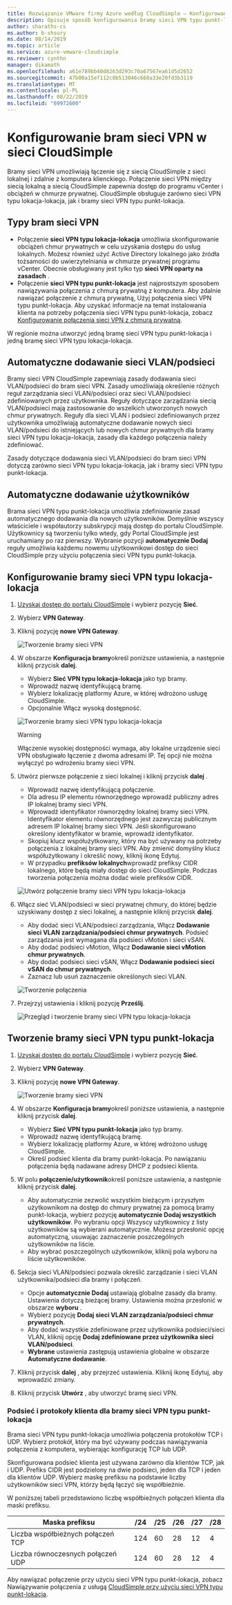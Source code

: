 ```yaml
---
title: Rozwiązanie VMware firmy Azure według CloudSimple — Konfigurowanie bramy sieci VPN
description: Opisuje sposób konfigurowania bramy sieci VPN typu punkt-lokacja i bramy sieci VPN typu lokacja-lokacja oraz tworzenia połączeń między siecią lokalną i chmurą prywatną CloudSimple
author: sharaths-cs
ms.author: b-shsury
ms.date: 08/14/2019
ms.topic: article
ms.service: azure-vmware-cloudsimple
ms.reviewer: cynthn
manager: dikamath
ms.openlocfilehash: a61e789bb40d8263d293c70a67567ea61d5d2652
ms.sourcegitcommit: 47b00a15ef112c8b513046c668a33e20fd3b3119
ms.translationtype: MT
ms.contentlocale: pl-PL
ms.lasthandoff: 08/22/2019
ms.locfileid: "69972600"
---
```

# <a name="set-up-vpn-gateways-on-cloudsimple-network"></a>Konfigurowanie bram sieci VPN w sieci CloudSimple

Bramy sieci VPN umożliwiają łączenie się z siecią CloudSimple z sieci lokalnej i zdalnie z komputera klienckiego. Połączenie sieci VPN między siecią lokalną a siecią CloudSimple zapewnia dostęp do programu vCenter i obciążeń w chmurze prywatnej. CloudSimple obsługuje zarówno sieci VPN typu lokacja-lokacja, jak i bramy sieci VPN typu punkt-lokacja.

## <a name="vpn-gateway-types"></a>Typy bram sieci VPN

* Połączenie **sieci VPN typu lokacja-lokacja** umożliwia skonfigurowanie obciążeń chmur prywatnych w celu uzyskania dostępu do usług lokalnych. Możesz również użyć Active Directory lokalnego jako źródła tożsamości do uwierzytelniania w chmurze prywatnej programu vCenter.  Obecnie obsługiwany jest tylko typ **sieci VPN oparty na zasadach** .
* Połączenie **sieci VPN typu punkt-lokacja** jest najprostszym sposobem nawiązywania połączenia z chmurą prywatną z komputera. Aby zdalnie nawiązać połączenie z chmurą prywatną, Użyj połączenia sieci VPN typu punkt-lokacja. Aby uzyskać informacje na temat instalowania klienta na potrzeby połączenia sieci VPN typu punkt-lokacja, zobacz [Konfigurowanie połączenia sieci VPN z chmurą prywatną](set-up-vpn.md).

W regionie można utworzyć jedną bramę sieci VPN typu punkt-lokacja i jedną bramę sieci VPN typu lokacja-lokacja.

## <a name="automatic-addition-of-vlansubnets"></a>Automatyczne dodawanie sieci VLAN/podsieci

Bramy sieci VPN CloudSimple zapewniają zasady dodawania sieci VLAN/podsieci do bram sieci VPN.  Zasady umożliwiają określenie różnych reguł zarządzania sieci VLAN/podsieci oraz sieci VLAN/podsieci zdefiniowanych przez użytkownika.  Reguły dotyczące zarządzania siecią VLAN/podsieci mają zastosowanie do wszelkich utworzonych nowych chmur prywatnych.  Reguły dla sieci VLAN i podsieci zdefiniowanych przez użytkownika umożliwiają automatyczne dodawanie nowych sieci VLAN/podsieci do istniejących lub nowych chmur prywatnych dla bramy sieci VPN typu lokacja-lokacja, zasady dla każdego połączenia należy zdefiniować.

Zasady dotyczące dodawania sieci VLAN/podsieci do bram sieci VPN dotyczą zarówno sieci VPN typu lokacja-lokacja, jak i bramy sieci VPN typu punkt-lokacja.

## <a name="automatic-addition-of-users"></a>Automatyczne dodawanie użytkowników

Brama sieci VPN typu punkt-lokacja umożliwia zdefiniowanie zasad automatycznego dodawania dla nowych użytkowników. Domyślnie wszyscy właściciele i współautorzy subskrypcji mają dostęp do portalu CloudSimple.  Użytkownicy są tworzeniu tylko wtedy, gdy Portal CloudSimple jest uruchamiany po raz pierwszy.  Wybranie pozycji **automatycznie Dodaj** reguły umożliwia każdemu nowemu użytkownikowi dostęp do sieci CloudSimple przy użyciu połączenia sieci VPN typu punkt-lokacja.

## <a name="set-up-a-site-to-site-vpn-gateway"></a>Konfigurowanie bramy sieci VPN typu lokacja-lokacja

1. [Uzyskaj dostęp do portalu CloudSimple](access-cloudsimple-portal.md) i wybierz pozycję **Sieć**.
2. Wybierz **VPN Gateway**.
3. Kliknij pozycję **nowe VPN Gateway**.

    ![Tworzenie bramy sieci VPN](media/create-vpn-gateway.png)

4. W obszarze **Konfiguracja bramy**określ poniższe ustawienia, a następnie kliknij przycisk **dalej**.

    * Wybierz **Sieć VPN typu lokacja-lokacja** jako typ bramy.
    * Wprowadź nazwę identyfikującą bramę.
    * Wybierz lokalizację platformy Azure, w której wdrożono usługę CloudSimple.
    * Opcjonalnie Włącz wysoką dostępność.

    ![Tworzenie bramy sieci VPN typu lokacja-lokacja](media/create-vpn-gateway-s2s.png)

    > [!WARNING]
    > Włączenie wysokiej dostępności wymaga, aby lokalne urządzenie sieci VPN obsługiwało łączenie z dwoma adresami IP. Tej opcji nie można wyłączyć po wdrożeniu bramy sieci VPN.

5. Utwórz pierwsze połączenie z sieci lokalnej i kliknij przycisk **dalej** .

    * Wprowadź nazwę identyfikującą połączenie.
    * Dla adresu IP elementu równorzędnego wprowadź publiczny adres IP lokalnej bramy sieci VPN.
    * Wprowadź identyfikator równorzędny lokalnej bramy sieci VPN.  Identyfikator elementu równorzędnego jest zazwyczaj publicznym adresem IP lokalnej bramy sieci VPN.  Jeśli skonfigurowano określony identyfikator w bramie, wprowadź identyfikator.
    * Skopiuj klucz współużytkowany, który ma być używany na potrzeby połączenia z lokalnej bramy sieci VPN.  Aby zmienić domyślny klucz współużytkowany i określić nowy, kliknij ikonę Edytuj.
    * W przypadku **prefiksów lokalnych**wprowadź prefiksy CIDR lokalnego, które będą miały dostęp do sieci CloudSimple.  Podczas tworzenia połączenia można dodać wiele prefiksów CIDR.

    ![Utwórz połączenie bramy sieci VPN typu lokacja-lokacja](media/create-vpn-gateway-s2s-connection.png)

6. Włącz sieć VLAN/podsieci w sieci prywatnej chmury, do której będzie uzyskiwany dostęp z sieci lokalnej, a następnie kliknij przycisk **dalej**.

    * Aby dodać sieci VLAN/podsieci zarządzania, Włącz **Dodawanie sieci VLAN zarządzania/podsieci chmur prywatnych**.  Podsieć zarządzania jest wymagana dla podsieci vMotion i sieci vSAN.
    * Aby dodać podsieci vMotion, Włącz **Dodawanie sieci vMotion chmur prywatnych**.
    * Aby dodać podsieci sieci vSAN, Włącz **Dodawanie podsieci sieci vSAN do chmur prywatnych**.
    * Zaznacz lub usuń zaznaczenie określonych sieci VLAN.

    ![Tworzenie połączenia](media/create-vpn-gateway-s2s-connection-vlans.png)

7. Przejrzyj ustawienia i kliknij pozycję **Prześlij**.

    ![Przegląd i tworzenie bramy sieci VPN typu lokacja-lokacja](media/create-vpn-gateway-s2s-review.png)

## <a name="create-point-to-site-vpn-gateway"></a>Tworzenie bramy sieci VPN typu punkt-lokacja

1. [Uzyskaj dostęp do portalu CloudSimple](access-cloudsimple-portal.md) i wybierz pozycję **Sieć**.
2. Wybierz **VPN Gateway**.
3. Kliknij pozycję **nowe VPN Gateway**.

    ![Tworzenie bramy sieci VPN](media/create-vpn-gateway.png)

4. W obszarze **Konfiguracja bramy**określ poniższe ustawienia, a następnie kliknij przycisk **dalej**.

    * Wybierz **Sieć VPN typu punkt-lokacja** jako typ bramy.
    * Wprowadź nazwę identyfikującą bramę.
    * Wybierz lokalizację platformy Azure, w której wdrożono usługę CloudSimple.
    * Określ podsieć klienta dla bramy punkt-lokacja.  Po nawiązaniu połączenia będą nadawane adresy DHCP z podsieci klienta.

5. W polu **połączenie/użytkownik**określ poniższe ustawienia, a następnie kliknij przycisk **dalej**.

    * Aby automatycznie zezwolić wszystkim bieżącym i przyszłym użytkownikom na dostęp do chmury prywatnej za pomocą bramy punkt-lokacja, wybierz pozycję **automatycznie Dodaj wszystkich użytkowników**. Po wybraniu opcji Wszyscy użytkownicy z listy użytkowników są wybierani automatycznie. Możesz przesłonić opcję automatyczną, usuwając zaznaczenie poszczególnych użytkowników na liście.
    * Aby wybrać poszczególnych użytkowników, kliknij pola wyboru na liście użytkowników.

6. Sekcja sieci VLAN/podsieci pozwala określić zarządzanie i sieci VLAN użytkownika/podsieci dla bramy i połączeń.

    * Opcje **automatycznie Dodaj** ustawiają globalne zasady dla bramy. Ustawienia dotyczą bieżącej bramy. Ustawienia można przesłonić w obszarze **wyboru** .
    * Wybierz pozycję **Dodaj sieci VLAN zarządzania/podsieci chmur prywatnych**. 
    * Aby dodać wszystkie zdefiniowane przez użytkownika podsieci/sieci VLAN, kliknij opcję **Dodaj zdefiniowane przez użytkownika sieci VLAN/podsieci**.
    * **Wybrane** ustawienia zastępują ustawienia globalne w obszarze **Automatyczne dodawanie**.

7. Kliknij przycisk **dalej** , aby przejrzeć ustawienia. Kliknij ikonę Edytuj, aby wprowadzić zmiany.
8. Kliknij przycisk **Utwórz** , aby utworzyć bramę sieci VPN.

### <a name="client-subnet-and-protocols-for-point-to-site-vpn-gateway"></a>Podsieć i protokoły klienta dla bramy sieci VPN typu punkt-lokacja

Brama sieci VPN typu punkt-lokacja umożliwia połączenia protokołów TCP i UDP.  Wybierz protokół, który ma być używany podczas nawiązywania połączenia z komputera, wybierając konfigurację TCP lub UDP.

Skonfigurowana podsieć klienta jest używana zarówno dla klientów TCP, jak i UDP.  Prefiks CIDR jest podzielony na dwie podsieci, jeden dla TCP i jeden dla klientów UDP. Wybierz maskę prefiksu na podstawie liczby użytkowników sieci VPN, którzy będą łączyć się współbieżnie.  

W poniższej tabeli przedstawiono liczbę współbieżnych połączeń klienta dla maski prefiksu.

| Maska prefiksu | /24 | /25 | /26 | /27 | /28 |
|-------------|-----|-----|-----|-----|-----|
| Liczba współbieżnych połączeń TCP | 124 | 60 | 28 | 12 | 4 |
| Liczba równoczesnych połączeń UDP | 124 | 60 | 28 | 12 | 4 |

Aby nawiązać połączenie przy użyciu sieci VPN typu punkt-lokacja, zobacz Nawiązywanie połączenia z usługą [CloudSimple przy użyciu sieci VPN typu punkt-lokacja](set-up-vpn.md#connect-to-cloudsimple-using-point-to-site-vpn).
